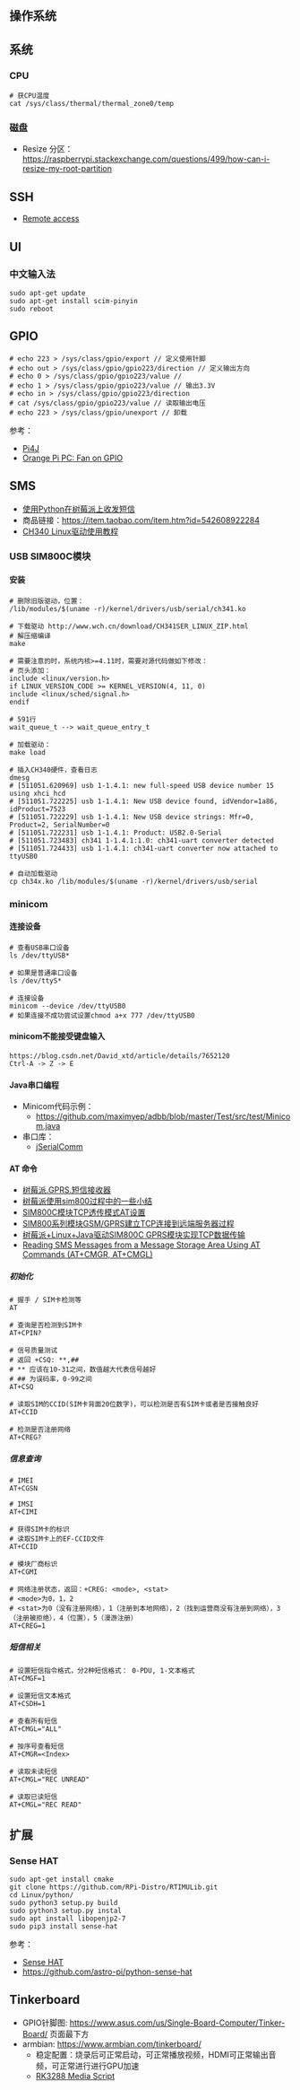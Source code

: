 ## 操作系统

## 系统

### CPU
```shell
# 获CPU温度
cat /sys/class/thermal/thermal_zone0/temp
```

### 磁盘
- Resize 分区：https://raspberrypi.stackexchange.com/questions/499/how-can-i-resize-my-root-partition

## SSH
- [Remote access](https://www.raspberrypi.com/documentation/computers/remote-access.html)

## UI

### 中文输入法
```shell
sudo apt-get update
sudo apt-get install scim-pinyin
sudo reboot
```

## GPIO
```shell
# echo 223 > /sys/class/gpio/export // 定义使用针脚
# echo out > /sys/class/gpio/gpio223/direction // 定义输出方向
# echo 0 > /sys/class/gpio/gpio223/value //
# echo 1 > /sys/class/gpio/gpio223/value // 输出3.3V
# echo in > /sys/class/gpio/gpio223/direction 
# cat /sys/class/gpio/gpio223/value // 读取输出电压
# echo 223 > /sys/class/gpio/unexport // 卸载
```

参考：
- [Pi4J](http://pi4j.com/)
- [Orange Pi PC: Fan on GPIO](https://forum.armbian.com/topic/1774-orange-pi-pc-fan-on-gpio/)

## SMS
- [使用Python在树莓派上收发短信](https://hristoborisov.com/index.php/projects/turning-the-raspberry-pi-into-a-sms-center-using-python/)
- 商品链接：https://item.taobao.com/item.htm?id=542608922284
- [CH340 Linux驱动使用教程](https://blog.csdn.net/JAZZSOLDIER/article/details/70170466)

### USB SIM800C模块
#### 安装
```shell
# 删除旧版驱动，位置：
/lib/modules/$(uname -r)/kernel/drivers/usb/serial/ch341.ko

# 下载驱动 http://www.wch.cn/download/CH341SER_LINUX_ZIP.html
# 解压缩编译
make

# 需要注意的时，系统内核>=4.11时，需要对源代码做如下修改：
# 页头添加：
include <linux/version.h>
if LINUX_VERSION_CODE >= KERNEL_VERSION(4, 11, 0)
include <linux/sched/signal.h>
endif

# 591行
wait_queue_t --> wait_queue_entry_t 

# 加载驱动：
make load

# 插入CH340硬件，查看日志
dmesg
# [511051.620969] usb 1-1.4.1: new full-speed USB device number 15 using xhci_hcd
# [511051.722225] usb 1-1.4.1: New USB device found, idVendor=1a86, idProduct=7523
# [511051.722229] usb 1-1.4.1: New USB device strings: Mfr=0, Product=2, SerialNumber=0
# [511051.722231] usb 1-1.4.1: Product: USB2.0-Serial
# [511051.723483] ch341 1-1.4.1:1.0: ch341-uart converter detected
# [511051.724433] usb 1-1.4.1: ch341-uart converter now attached to ttyUSB0

# 自动加载驱动
cp ch34x.ko /lib/modules/$(uname -r)/kernel/drivers/usb/serial
```

### minicom
#### 连接设备
```shell
# 查看USB串口设备
ls /dev/ttyUSB*

# 如果是普通串口设备
ls /dev/ttyS*

# 连接设备
minicom --device /dev/ttyUSB0
# 如果连接不成功尝试设置chmod a+x 777 /dev/ttyUSB0
```

#### minicom不能接受键盘输入
```shell
https://blog.csdn.net/David_xtd/article/details/7652120
Ctrl-A -> Z -> E
```

#### Java串口编程
- Minicom代码示例：
   - https://github.com/maximyep/adbb/blob/master/Test/src/test/Minicom.java
- 串口库： 
   - [jSerialComm](https://fazecast.github.io/jSerialComm/)

#### AT 命令
- [树莓派.GPRS.短信接收器](https://mc.dfrobot.com.cn/thread-29044-1-1.html)
- [树莓派使用sim800过程中的一些小结](https://blog.51cto.com/mayuenjkxt/1794487)
- [SIM800C模块TCP透传模式AT设置](https://blog.csdn.net/yuanlaibobo/article/details/79260221)
- [SIM800系列模块GSM/GPRS建立TCP连接到远端服务器过程](https://blog.csdn.net/lushengchu_luis/article/details/62894267)
- [树莓派+Linux+Java驱动SIM800C GPRS模块实现TCP数据传输](https://zhoujianshi.github.io/articles/2016/%E6%A0%91%E8%8E%93%E6%B4%BE+Linux+Java%E9%A9%B1%E5%8A%A8SIM800C%20GPRS%E6%A8%A1%E5%9D%97%E5%AE%9E%E7%8E%B0TCP%E6%95%B0%E6%8D%AE%E4%BC%A0%E8%BE%93/index.html)
- [Reading SMS Messages from a Message Storage Area Using AT Commands (AT+CMGR, AT+CMGL)](https://www.developershome.com/sms/readSmsByAtCommands.asp)

##### 初始化
```shell
# 握手 / SIM卡检测等
AT

# 查询是否检测到SIM卡
AT+CPIN?

# 信号质量测试
# 返回 +CSQ: **,##
# ** 应该在10-31之间，数值越大代表信号越好
# ## 为误码率，0-99之间
AT+CSQ

# 读取SIM的CCID(SIM卡背面20位数字)，可以检测是否有SIM卡或者是否接触良好
AT+CCID

# 检测是否注册网络
AT+CREG?
```

##### 信息查询
```shell
# IMEI
AT+CGSN

# IMSI
AT+CIMI

# 获得SIM卡的标识
# 读取SIM卡上的EF-CCID文件
AT+CCID

# 模块厂商标识
AT+CGMI

# 网络注册状态，返回：+CREG: <mode>, <stat>
# <mode>为0，1，2
# <stat>为0（没有注册网络），1（注册到本地网络），2（找到运营商没有注册到网络），3（注册被拒绝），4（位置），5（漫游注册）
AT+CREG=1
```

##### 短信相关
```shell
# 设置短信指令格式，分2种短信格式： 0-PDU, 1-文本格式
AT+CMGF=1

# 设置短信文本格式
AT+CSDH=1

# 查看所有短信
AT+CMGL="ALL"

# 按序号查看短信
AT+CMGR=<Index>

# 读取未读短信
AT+CMGL="REC UNREAD"

# 读取已读短信
AT+CMGL="REC READ"
```

## 扩展
### Sense HAT
```shell
sudo apt-get install cmake
git clone https://github.com/RPi-Distro/RTIMULib.git
cd Linux/python/
sudo python3 setup.py build
sudo python3 setup.py instal
sudo apt install libopenjp2-7
sudo pip3 install sense-hat
```
参考：
- [Sense HAT](https://pythonhosted.org/sense-hat/)
- https://github.com/astro-pi/python-sense-hat

## Tinkerboard
- GPIO针脚图: https://www.asus.com/us/Single-Board-Computer/Tinker-Board/ 页面最下方
- armbian: https://www.armbian.com/tinkerboard/
   - 稳定配置：烧录后可正常启动，可正常播放视频，HDMI可正常输出音频，可正常进行进行GPU加速
   - [RK3288 Media Script](https://forum.armbian.com/topic/7262-rk3288-media-script-tinkerboard/)
